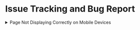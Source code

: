 # Issue Tracking and Bug Report
<details><summary> Page Not Displaying Correctly on Mobile Devices  </summary>

> Issue ID: #1234  
> Severity: Medium  
> Priority: High  

### Description  
The webpage is not rendering correctly on mobile devices. The content appears misaligned, and some elements are overlapping, making the page difficult to read and navigate.

### Steps to Reproduce  
1. Open the website on a mobile device (e.g., iPhone X, Chrome browser).
2. Navigate to the homepage.
3. Scroll down to the product section.
4. Notice that the product images are overlapping the product descriptions.  
  
### Expected Behavior
The webpage should be responsive and adapt properly to different screen sizes. The product images and descriptions should be properly aligned and not overlap each other. Tapping on a product image should trigger the associated action.

### Actual Behavior
The webpage is not responsive and does not adapt correctly to mobile devices. The product images and descriptions are overlapping, causing readability issues. Tapping on a product image does not trigger any action.

### Environment  
Device: iPhone X  
Browser: Chrome for iOS, version 92.0.4515.159  
Operating System: iOS 14.7.1  
  
### Additional Information  
This issue is not present on desktop browsers.  
The issue started occurring after the recent deployment of version 2.1.0.  
The issue affects all mobile devices and browsers tested so far.  
  
### Screenshots  
Attach relevant screenshots or images that demonstrate the issue.
  
</details>
